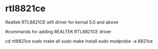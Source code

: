 # rtl8821ce
Realtek RTL8821CE  wifi driver for kernal 5.0 and above 
 
#commands for adding REALTEK RTL8821CE driver


cd rtl8821ce 
sudo make all 
sudo make install 
sudo modprobe -a 8821ce
